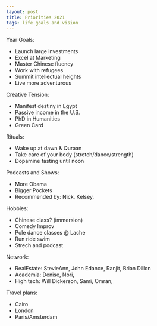 ```yaml
---
layout: post
title: Priorities 2021
tags: life goals and vision
---
```

Year Goals:
* Launch large investments
* Excel at Marketing
* Master Chinese fluency
* Work with refugees
* Summit intellectual heights
* Live more adventurous 

Creative Tension:
* Manifest destiny in Egypt
* Passive income in the U.S.
* PhD in Humanities
* Green Card

Rituals:
* Wake up at dawn & Quraan
* Take care of your body (stretch/dance/strength)
* Dopamine fasting until noon


Podcasts and Shows:
* More Obama
* Bigger Pockets
* Recommended by: Nick, Kelsey, 

Hobbies:
* Chinese class? (immersion)
* Comedy Improv
* Pole dance classes @ Lache
* Run ride swim
* Strech and podcast

Network:
* RealEstate: StevieAnn, John Edance, Ranjit, Brian Dillon
* Academia: Denise, Nori, 
* High tech: Will Dickerson, Sami, Omran, 

Travel plans:
* Cairo
* London
* Paris/Amsterdam
